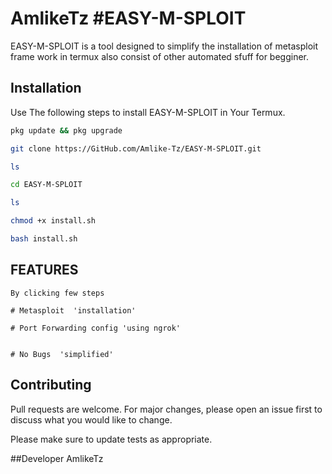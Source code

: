 # AmlikeTz #EASY-M-SPLOIT

EASY-M-SPLOIT is a tool designed to simplify the installation of metasploit frame work in termux also consist of other automated sfuff for begginer.

## Installation

Use The following steps to install EASY-M-SPLOIT in Your Termux.

```bash
pkg update && pkg upgrade
```

```bash
git clone https://GitHub.com/Amlike-Tz/EASY-M-SPLOIT.git
```

```bash
ls
```

```bash
cd EASY-M-SPLOIT
```

```bash
ls
```


```bash
chmod +x install.sh
```


```bash
bash install.sh
```


## FEATURES

```Easy To use
By clicking few steps

# Metasploit  'installation'

# Port Forwarding config 'using ngrok'


# No Bugs  'simplified'

```

## Contributing
Pull requests are welcome. For major changes, please open an issue first to discuss what you would like to change.

Please make sure to update tests as appropriate.

##Developer
  AmlikeTz
